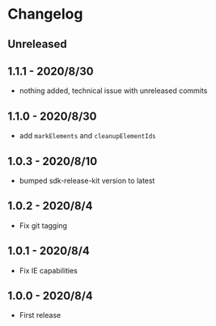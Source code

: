 
# Changelog

## Unreleased


## 1.1.1 - 2020/8/30

- nothing added, technical issue with unreleased commits

## 1.1.0 - 2020/8/30

- add `markElements` and `cleanupElementIds`

## 1.0.3 - 2020/8/10

- bumped sdk-release-kit version to latest

## 1.0.2 - 2020/8/4

- Fix git tagging

## 1.0.1 - 2020/8/4

- Fix IE capabilities

## 1.0.0 - 2020/8/4

- First release
